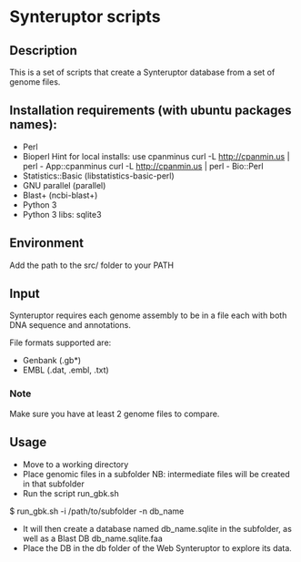 # Synteruptor scripts

## Description

This is a set of scripts that create a Synteruptor database from a set of genome files.

## Installation requirements (with ubuntu packages names):

- Perl
- Bioperl
	Hint for local installs: use cpanminus
	curl -L http://cpanmin.us | perl - App::cpanminus
	curl -L http://cpanmin.us | perl - Bio::Perl
- Statistics::Basic (libstatistics-basic-perl)
- GNU parallel (parallel)
- Blast+ (ncbi-blast+)
- Python 3
- Python 3 libs:
	sqlite3

## Environment

Add the path to the src/ folder to your PATH

## Input

Synteruptor requires each genome assembly to be in a file each with both DNA sequence and annotations.

File formats supported are:
- Genbank (.gb*)
- EMBL (.dat, .embl, .txt)

### Note

Make sure you have at least 2 genome files to compare.

## Usage

- Move to a working directory
- Place genomic files in a subfolder
    NB: intermediate files will be created in that subfolder
- Run the script run_gbk.sh

$ run_gbk.sh -i /path/to/subfolder -n db_name

- It will then create a database named db_name.sqlite in the subfolder, as well as a Blast DB db_name.sqlite.faa
- Place the DB in the db folder of the Web Synteruptor to explore its data.
